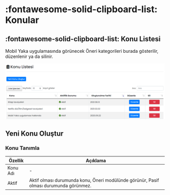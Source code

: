 # :fontawesome-solid-clipboard-list: Konular

## :fontawesome-solid-clipboard-list: Konu Listesi

Mobil Yaka uygulamasında görünecek Öneri kategorileri burada gösterilir, düzenlenir ya da silinir.

![](./images/konuListesi.png)

## Yeni Konu Oluştur

### Konu Tanımla

| Özellik              | Açıklama                                                     |
| -------------------- | ------------------------------------------------------------ |
| Konu Adı             | -                                                            |
| Aktif                | Aktif olması durumunda konu, Öneri modülünde görünür, Pasif olması durumunda görünmez. |

